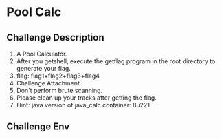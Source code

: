 # Pool Calc

## Challenge Description

1. A Pool Calculator.
2. After you getshell, execute the getflag program in the root directory to generate your flag.
3. flag: flag1+flag2+flag3+flag4
4. Challenge Attachment
5. Don't perform brute scanning.
6. Please clean up your tracks after getting the flag.
7. Hint: java version of java_calc container: 8u221

## Challenge Env
